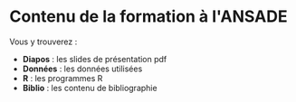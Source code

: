 # Contenu de la formation à l'ANSADE

Vous y trouverez :

- **Diapos** : les slides de présentation pdf
- **Données** : les données utilisées
- **R** : les programmes R
- **Biblio** : les contenu de bibliographie
